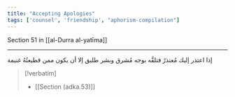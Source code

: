 ```yaml
---
title: "Accepting Apologies"
tags: ['counsel', 'friendship', "aphorism-compilation"]
---
```


 Section 51 in [[al-Durra al-yatīma]]

---
إذا اعتذر إليك مُعتذرٌ فتلقَّه بوجه مُشرق وبشر طليق إلا أن يكون ممن قطيعتُهُ غنيمة

> [!verbatim]
> - [[Section (adka.53)]]
